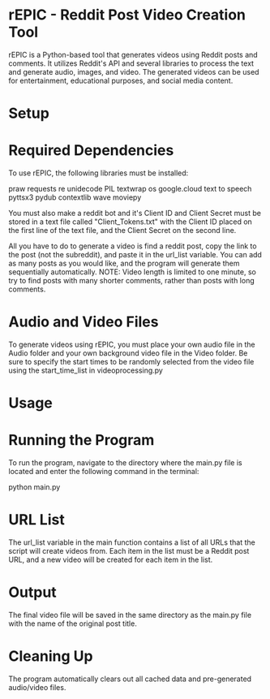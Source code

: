 # rEPIC - Reddit Post Video Creation Tool
rEPIC is a Python-based tool that generates videos using Reddit posts and comments. It utilizes Reddit's API and several libraries to process the text and generate audio, images, and video. The generated videos can be used for entertainment, educational purposes, and social media content.

# Setup
# Required Dependencies
To use rEPIC, the following libraries must be installed:

praw
requests
re
unidecode
PIL
textwrap
os
google.cloud text to speech
pyttsx3
pydub
contextlib
wave
moviepy

You must also make a reddit bot and it's Client ID and Client Secret must be stored in a text file called "Client_Tokens.txt" with the Client ID placed on the first line of the text file, and the Client Secret on the second line.

All you have to do to generate a video is find a reddit post, copy the link to the post (not the subreddit), and paste it in the url_list variable. You can add as many posts as you would like, and the program will generate them sequentially automatically.
NOTE: Video length is limited to one minute, so try to find posts with many shorter comments, rather than posts with long comments.

# Audio and Video Files
To generate videos using rEPIC, you must place your own audio file in the Audio folder and your own background video file in the Video folder. Be sure to specify the start times to be randomly selected from the video file using the start_time_list in videoprocessing.py

# Usage
# Running the Program
To run the program, navigate to the directory where the main.py file is located and enter the following command in the terminal:

python main.py

# URL List
The url_list variable in the main function contains a list of all URLs that the script will create videos from. Each item in the list must be a Reddit post URL, and a new video will be created for each item in the list.

# Output
The final video file will be saved in the same directory as the main.py file with the name of the original post title.

# Cleaning Up
The program automatically clears out all cached data and pre-generated audio/video files.
